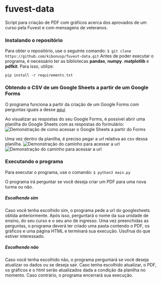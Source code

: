 # fuvest-data
Script para criação de PDF com gráficos acerca dos aprovados de um curso pela Fuvest e com mensagens de veteranos.

### Instalando o repositório
Para obter o repositório, use o seguinte comando:
```$ git clone https://github.com/kibonusp/fuvest-data.git```
Antes de poder executar o programa, é necessário ter as bibliotecas **pandas**, **numpy**. **matplotlib** e **pdfkit**. Para isso, utilize:
```
pip install -r requirements.txt
```


### Obtendo o CSV de um Google Sheets a partir de um Google Forms
O programa funciona a partir da criação de um Google Forms com perguntas iguais a desse [aqui](https://forms.gle/Qi5fPkwZbbtsBz3F7)

Ao visualizar as respostas do seu Google Forms, é possível abrir uma planilha do Google Sheets com as respostas do formulário:
<img src="IMAGES/forms.png" alt="Demonstração de como acessar o Google Sheets a partir do Forms" class="align">

Uma vez dentro da planilha, é preciso pegar a url relativa ao csv dessa planilha.
<img src="IMAGES/planilha1.png" alt="Demonstração do caminho para acessar a url" class="align">
<img src="IMAGES/planilha2.png" alt="Demonstração do caminho para acessar a url" class="align">

### Executando o programa

Para executar o programa, use o comando:
```$ python3 main.py```

O programa irá perguntar se você deseja criar um PDF para uma nova turma ou não.

##### Escolhendo sim
Caso você tenha escolhido sim, o programa pede a url do googlesheets obtida anteriormente.
Após isso, perguntará o nome da sua unidade de ensino, do seu curso e o seu ano de ingresso.
Uma vez preenchidas as perguntas, o programa deverá ter criado uma pasta contendo o PDF, os gráficos e uma página HTML e terminará sua execução.
Usufrua do que estiver interessado.
    
##### Escolhendo não
Caso você tenha escolhido não, o programa perguntará se você deseja atualizar os dados ou se deseja sair.
Caso tenha escolhido atualizar, o PDF, os gráficos e o html serão atualizados dada a condição da planilha no momento.
Caso contrário, o programa encerrará sua execução.